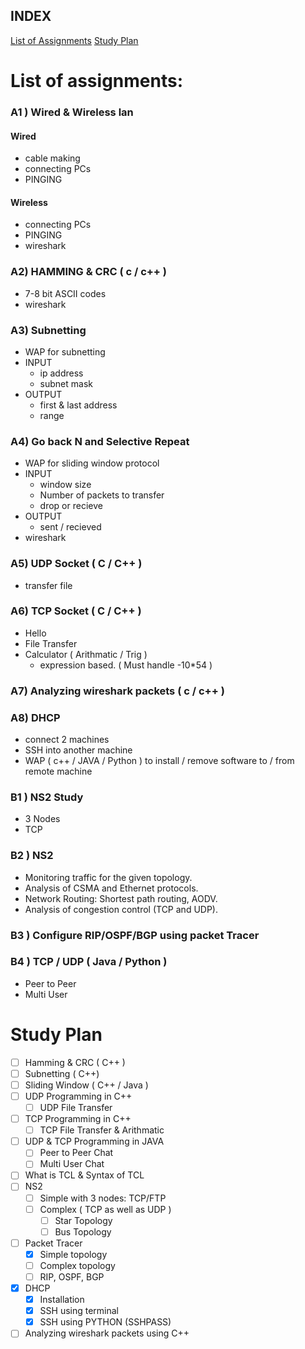 ## INDEX
 [List of Assignments](#list-of-assignments)
 [Study Plan](#study-plan)


# List of assignments:

### A1 ) Wired & Wireless lan
#### Wired
- cable making
- connecting PCs
- PINGING
#### Wireless
- connecting PCs
- PINGING
- wireshark
    
### A2) HAMMING & CRC ( c / c++ )
- 7-8 bit ASCII codes
- wireshark

### A3) Subnetting
- WAP for subnetting
- INPUT
    - ip address
    - subnet mask
- OUTPUT
    - first & last address
    - range

### A4) Go back N and Selective Repeat
- WAP for sliding window protocol
- INPUT
    - window size
    - Number of packets to transfer
    - drop or recieve
- OUTPUT
    - sent / recieved
- wireshark

### A5) UDP Socket ( C / C++ )
- transfer file

### A6) TCP Socket ( C / C++ )
- Hello
- File Transfer
- Calculator ( Arithmatic / Trig )
    - expression based. ( Must handle  -10*54 )

### A7) Analyzing wireshark packets ( c / c++ )

### A8) DHCP
- connect 2 machines
- SSH into another machine
- WAP ( c++ / JAVA / Python ) to install / remove software to / from remote machine

### B1 ) NS2 Study
- 3 Nodes
- TCP

### B2 ) NS2 
- Monitoring traffic for the given topology.
- Analysis of CSMA and Ethernet protocols.
- Network Routing: Shortest path routing, AODV.
- Analysis of congestion control (TCP and UDP).

### B3 ) Configure RIP/OSPF/BGP using packet Tracer

### B4 ) TCP / UDP ( Java / Python )
- Peer to Peer 
- Multi User

# Study Plan
- [ ] Hamming & CRC ( C++ )
- [ ] Subnetting ( C++)
- [ ] Sliding Window ( C++ / Java )
- [ ] UDP Programming in C++ 
    - [ ] UDP File Transfer
- [ ] TCP Programming in C++
    - [ ] TCP File Transfer & Arithmatic
- [ ] UDP & TCP Programming in JAVA
    - [ ] Peer to Peer Chat
    - [ ] Multi User Chat
- [ ] What is TCL & Syntax of TCL
- [ ] NS2
    - [ ] Simple with 3 nodes: TCP/FTP
    - [ ] Complex ( TCP as well as UDP )
        - [ ] Star Topology
        - [ ] Bus Topology
- [ ] Packet Tracer
    - [x] Simple topology
    - [ ] Complex topology
    - [ ] RIP, OSPF, BGP
- [x] DHCP
    - [x] Installation
    - [x] SSH using terminal
    - [x] SSH using PYTHON (SSHPASS)
- [ ] Analyzing wireshark packets using C++
